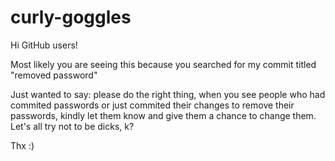 # curly-goggles


Hi GitHub users!

Most likely you are seeing this because you searched for my commit titled "removed password"

Just wanted to say: please do the right thing, when you see people who had commited passwords or just commited their changes to remove their passwords, kindly let them know and give them a chance to change them.
Let's all try not to be dicks, k?

Thx :)
